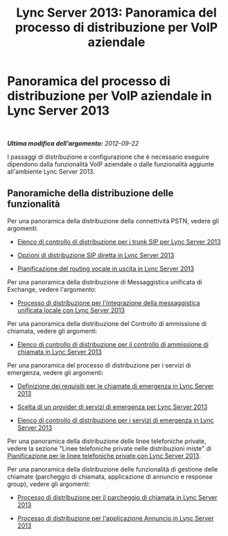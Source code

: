 ﻿---
title: 'Lync Server 2013: Panoramica del processo di distribuzione per VoIP aziendale'
TOCTitle: Panoramica del processo di distribuzione per VoIP aziendale
ms:assetid: cf92adbe-aa90-4b05-8e1a-f3794ca68132
ms:mtpsurl: https://technet.microsoft.com/it-it/library/Gg398878(v=OCS.15)
ms:contentKeyID: 49302029
ms.date: 08/24/2015
mtps_version: v=OCS.15
ms.translationtype: HT
---

# Panoramica del processo di distribuzione per VoIP aziendale in Lync Server 2013

 

_**Ultima modifica dell'argomento:** 2012-09-22_

I passaggi di distribuzione e configurazione che è necessario eseguire dipendono dalla funzionalità VoIP aziendale o dalle funzionalità aggiunte all'ambiente Lync Server 2013.

## Panoramiche della distribuzione delle funzionalità

Per una panoramica della distribuzione della connettività PSTN, vedere gli argomenti:

  - [Elenco di controllo di distribuzione per i trunk SIP per Lync Server 2013](lync-server-2013-sip-trunk-deployment-checklist.md)

  - [Opzioni di distribuzione SIP diretta in Lync Server 2013](lync-server-2013-direct-sip-deployment-options.md)

  - [Pianificazione del routing vocale in uscita in Lync Server 2013](lync-server-2013-planning-outbound-voice-routing.md)

Per una panoramica della distribuzione di Messaggistica unificata di Exchange, vedere l'argomento:

  - [Processo di distribuzione per l'integrazione della messaggistica unificata locale con Lync Server 2013](lync-server-2013-deployment-process-for-integrating-on-premises-unified-messaging.md)

Per una panoramica della distribuzione del Controllo di ammissione di chiamata, vedere gli argomenti:

  - [Elenco di controllo di distribuzione per il controllo di ammissione di chiamata in Lync Server 2013](lync-server-2013-deployment-checklist-for-call-admission-control.md)

Per una panoramica del processo di distribuzione per i servizi di emergenza, vedere gli argomenti:

  - [Definizione dei requisiti per le chiamate di emergenza in Lync Server 2013](lync-server-2013-defining-your-requirements-for-emergency-calls.md)

  - [Scelta di un provider di servizi di emergenza per Lync Server 2013](lync-server-2013-choosing-an-e9-1-1-service-provider.md)

  - [Elenco di controllo di distribuzione per i servizi di emergenza in Lync Server 2013](lync-server-2013-deployment-checklist-for-e9-1-1.md)

Per una panoramica della distribuzione delle linee telefoniche private, vedere la sezione "Linee telefoniche private nelle distribuzioni miste" di [Pianificazione per le linee telefoniche private con Lync Server 2013](lync-server-2013-planning-for-private-telephone-lines.md).

Per una panoramica della distribuzione delle funzionalità di gestione delle chiamate (parcheggio di chiamata, applicazione di annuncio e response group), vedere gli argomenti:

  - [Processo di distribuzione per il parcheggio di chiamata in Lync Server 2013](lync-server-2013-deployment-process-for-call-park.md)

  - [Processo di distribuzione per l'applicazione Annuncio in Lync Server 2013](lync-server-2013-deployment-process-for-the-announcement-application.md)

